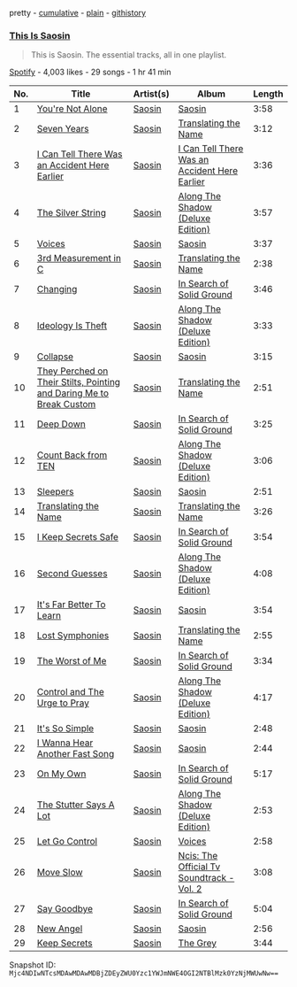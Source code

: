 pretty - [cumulative](/playlists/cumulative/37i9dQZF1DZ06evO10RDWw.md) - [plain](/playlists/plain/37i9dQZF1DZ06evO10RDWw) - [githistory](https://github.githistory.xyz/mackorone/spotify-playlist-archive/blob/main/playlists/plain/37i9dQZF1DZ06evO10RDWw)

### [This Is Saosin](https://open.spotify.com/playlist/37i9dQZF1DZ06evO10RDWw)

> This is Saosin\. The essential tracks, all in one playlist.

[Spotify](https://open.spotify.com/user/spotify) - 4,003 likes - 29 songs - 1 hr 41 min

| No. | Title | Artist(s) | Album | Length |
|---|---|---|---|---|
| 1 | [You're Not Alone](https://open.spotify.com/track/7cITfGsdjGaTP0b5oiLL0z) | [Saosin](https://open.spotify.com/artist/1NUOfvAhA9AvsF1ISMkgHX) | [Saosin](https://open.spotify.com/album/2osTPStH5H7i4fMHS7eauR) | 3:58 |
| 2 | [Seven Years](https://open.spotify.com/track/0C71NJD4BhvPopTwI7a8KV) | [Saosin](https://open.spotify.com/artist/1NUOfvAhA9AvsF1ISMkgHX) | [Translating the Name](https://open.spotify.com/album/3Lfxp4dgtCBJN74rmo7tiE) | 3:12 |
| 3 | [I Can Tell There Was an Accident Here Earlier](https://open.spotify.com/track/5llAcLZpMCl8KmrcVUrE8d) | [Saosin](https://open.spotify.com/artist/1NUOfvAhA9AvsF1ISMkgHX) | [I Can Tell There Was an Accident Here Earlier](https://open.spotify.com/album/1Q2ViPnZVbM8Seu1tkebNT) | 3:36 |
| 4 | [The Silver String](https://open.spotify.com/track/1fulFeOm8Zm5QJDSLRpoCc) | [Saosin](https://open.spotify.com/artist/1NUOfvAhA9AvsF1ISMkgHX) | [Along The Shadow \(Deluxe Edition\)](https://open.spotify.com/album/1i1nrIQlV5M9qM9o9Q9jy4) | 3:57 |
| 5 | [Voices](https://open.spotify.com/track/71U9X93wy4BQGyvmjFqApv) | [Saosin](https://open.spotify.com/artist/1NUOfvAhA9AvsF1ISMkgHX) | [Saosin](https://open.spotify.com/album/2osTPStH5H7i4fMHS7eauR) | 3:37 |
| 6 | [3rd Measurement in C](https://open.spotify.com/track/3y5f6SfCuDjYOzeSbKP72p) | [Saosin](https://open.spotify.com/artist/1NUOfvAhA9AvsF1ISMkgHX) | [Translating the Name](https://open.spotify.com/album/3Lfxp4dgtCBJN74rmo7tiE) | 2:38 |
| 7 | [Changing](https://open.spotify.com/track/4C3osHVXn7trOxSBc8AuhX) | [Saosin](https://open.spotify.com/artist/1NUOfvAhA9AvsF1ISMkgHX) | [In Search of Solid Ground](https://open.spotify.com/album/5CrNRc7IncWjYbeGOuiFfn) | 3:46 |
| 8 | [Ideology Is Theft](https://open.spotify.com/track/2JpvJGyaOpH1YPjBGZf1qr) | [Saosin](https://open.spotify.com/artist/1NUOfvAhA9AvsF1ISMkgHX) | [Along The Shadow \(Deluxe Edition\)](https://open.spotify.com/album/1i1nrIQlV5M9qM9o9Q9jy4) | 3:33 |
| 9 | [Collapse](https://open.spotify.com/track/4iLRzDTNc3NbTyQ0w5cAOd) | [Saosin](https://open.spotify.com/artist/1NUOfvAhA9AvsF1ISMkgHX) | [Saosin](https://open.spotify.com/album/2osTPStH5H7i4fMHS7eauR) | 3:15 |
| 10 | [They Perched on Their Stilts, Pointing and Daring Me to Break Custom](https://open.spotify.com/track/1H3cv1QRzBChdsOnPdyrfD) | [Saosin](https://open.spotify.com/artist/1NUOfvAhA9AvsF1ISMkgHX) | [Translating the Name](https://open.spotify.com/album/3Lfxp4dgtCBJN74rmo7tiE) | 2:51 |
| 11 | [Deep Down](https://open.spotify.com/track/1gqbyEsTzB5kjodXDGDbYX) | [Saosin](https://open.spotify.com/artist/1NUOfvAhA9AvsF1ISMkgHX) | [In Search of Solid Ground](https://open.spotify.com/album/5CrNRc7IncWjYbeGOuiFfn) | 3:25 |
| 12 | [Count Back from TEN](https://open.spotify.com/track/69ycJyqz0Sy7jk5hQ43afA) | [Saosin](https://open.spotify.com/artist/1NUOfvAhA9AvsF1ISMkgHX) | [Along The Shadow \(Deluxe Edition\)](https://open.spotify.com/album/1i1nrIQlV5M9qM9o9Q9jy4) | 3:06 |
| 13 | [Sleepers](https://open.spotify.com/track/6s3d8xe76eyHPgD2QYutJQ) | [Saosin](https://open.spotify.com/artist/1NUOfvAhA9AvsF1ISMkgHX) | [Saosin](https://open.spotify.com/album/2osTPStH5H7i4fMHS7eauR) | 2:51 |
| 14 | [Translating the Name](https://open.spotify.com/track/2fsYDaUa76sRjlHxqh1sdx) | [Saosin](https://open.spotify.com/artist/1NUOfvAhA9AvsF1ISMkgHX) | [Translating the Name](https://open.spotify.com/album/3Lfxp4dgtCBJN74rmo7tiE) | 3:26 |
| 15 | [I Keep Secrets Safe](https://open.spotify.com/track/2jAZg043nuMGUcdtvmEIJE) | [Saosin](https://open.spotify.com/artist/1NUOfvAhA9AvsF1ISMkgHX) | [In Search of Solid Ground](https://open.spotify.com/album/5CrNRc7IncWjYbeGOuiFfn) | 3:54 |
| 16 | [Second Guesses](https://open.spotify.com/track/78j1GGl7Tlm00RnvCkwMM6) | [Saosin](https://open.spotify.com/artist/1NUOfvAhA9AvsF1ISMkgHX) | [Along The Shadow \(Deluxe Edition\)](https://open.spotify.com/album/1i1nrIQlV5M9qM9o9Q9jy4) | 4:08 |
| 17 | [It's Far Better To Learn](https://open.spotify.com/track/0nQcyybXeatlDXgvQOrT1n) | [Saosin](https://open.spotify.com/artist/1NUOfvAhA9AvsF1ISMkgHX) | [Saosin](https://open.spotify.com/album/2osTPStH5H7i4fMHS7eauR) | 3:54 |
| 18 | [Lost Symphonies](https://open.spotify.com/track/7EzL0vW3YlaAH0EiUe5MKk) | [Saosin](https://open.spotify.com/artist/1NUOfvAhA9AvsF1ISMkgHX) | [Translating the Name](https://open.spotify.com/album/3Lfxp4dgtCBJN74rmo7tiE) | 2:55 |
| 19 | [The Worst of Me](https://open.spotify.com/track/1wiIhmcIU1hJWqEKhcaXcp) | [Saosin](https://open.spotify.com/artist/1NUOfvAhA9AvsF1ISMkgHX) | [In Search of Solid Ground](https://open.spotify.com/album/5CrNRc7IncWjYbeGOuiFfn) | 3:34 |
| 20 | [Control and The Urge to Pray](https://open.spotify.com/track/1HiAniCwjwIap3YoeqB807) | [Saosin](https://open.spotify.com/artist/1NUOfvAhA9AvsF1ISMkgHX) | [Along The Shadow \(Deluxe Edition\)](https://open.spotify.com/album/1i1nrIQlV5M9qM9o9Q9jy4) | 4:17 |
| 21 | [It's So Simple](https://open.spotify.com/track/4amcY5vhp2Z40EhNVa2xHl) | [Saosin](https://open.spotify.com/artist/1NUOfvAhA9AvsF1ISMkgHX) | [Saosin](https://open.spotify.com/album/2osTPStH5H7i4fMHS7eauR) | 2:48 |
| 22 | [I Wanna Hear Another Fast Song](https://open.spotify.com/track/0j5u3UNJIH1ZRouEyWO1TE) | [Saosin](https://open.spotify.com/artist/1NUOfvAhA9AvsF1ISMkgHX) | [Saosin](https://open.spotify.com/album/3WFPpbGgppW9ZgXQ4eyH0w) | 2:44 |
| 23 | [On My Own](https://open.spotify.com/track/4V6qDAzkekP88eUeKKIeoI) | [Saosin](https://open.spotify.com/artist/1NUOfvAhA9AvsF1ISMkgHX) | [In Search of Solid Ground](https://open.spotify.com/album/5CrNRc7IncWjYbeGOuiFfn) | 5:17 |
| 24 | [The Stutter Says A Lot](https://open.spotify.com/track/70YL1BWVpf2O6M4V1kHM8b) | [Saosin](https://open.spotify.com/artist/1NUOfvAhA9AvsF1ISMkgHX) | [Along The Shadow \(Deluxe Edition\)](https://open.spotify.com/album/1i1nrIQlV5M9qM9o9Q9jy4) | 2:53 |
| 25 | [Let Go Control](https://open.spotify.com/track/0OiZCyNOdjpHm38CQXLGH7) | [Saosin](https://open.spotify.com/artist/1NUOfvAhA9AvsF1ISMkgHX) | [Voices](https://open.spotify.com/album/28LWWFUiQSA4WEZTYtSGbh) | 2:58 |
| 26 | [Move Slow](https://open.spotify.com/track/7d4BF0jqyQAoaU9kz1AlV3) | [Saosin](https://open.spotify.com/artist/1NUOfvAhA9AvsF1ISMkgHX) | [Ncis: The Official Tv Soundtrack \- Vol\. 2](https://open.spotify.com/album/576fyLLci8j617RWwYX54O) | 3:08 |
| 27 | [Say Goodbye](https://open.spotify.com/track/4v27q8gqCrira7ffcjnNGq) | [Saosin](https://open.spotify.com/artist/1NUOfvAhA9AvsF1ISMkgHX) | [In Search of Solid Ground](https://open.spotify.com/album/5CrNRc7IncWjYbeGOuiFfn) | 5:04 |
| 28 | [New Angel](https://open.spotify.com/track/7mph7O5E7n3wKJcy2jNx0w) | [Saosin](https://open.spotify.com/artist/1NUOfvAhA9AvsF1ISMkgHX) | [Saosin](https://open.spotify.com/album/3WFPpbGgppW9ZgXQ4eyH0w) | 2:56 |
| 29 | [Keep Secrets](https://open.spotify.com/track/6zsYr6wStLsJ1j9zUnoQ6T) | [Saosin](https://open.spotify.com/artist/1NUOfvAhA9AvsF1ISMkgHX) | [The Grey](https://open.spotify.com/album/5FME0EWIpnQ3pGT5ugvykD) | 3:44 |

Snapshot ID: `Mjc4NDIwNTcsMDAwMDAwMDBjZDEyZWU0Yzc1YWJmNWE4OGI2NTBlMzk0YzNjMWUwNw==`
